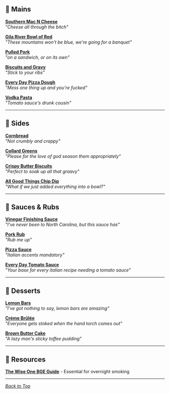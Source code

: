 ## 🍖 Mains
**[Southern Mac N Cheese](mains/southern-mac-n-cheese.md)**  
*"Cheese all through the bitch"*  

**[Gila River Bowl of Red](mains/gila-river-bowl-of-red.md)**  
*"These mountains won't be blue, we're going for a banquet"*  

**[Pulled Pork](mains/pulled-pork.md)**  
*"on a sandwich, or on its own"*  

**[Biscuits and Gravy](mains/biscuits-and-gravy.md)**  
*"Stick to your ribs"*  

**[Every Day Pizza Dough](mains/pizza-dough.md)**  
*"Mess one thing up and you're fucked"*  

**[Vodka Pasta](mains/vodka-pasta.md)**  
*"Tomato sauce's drunk cousin"*

---

## 🥘 Sides
**[Cornbread](sides/cornbread.md)**  
*"Not crumbly and crappy"*  

**[Collard Greens](sides/collard-greens.md)**  
*"Please for the love of god season them appropriately"* 

**[Crispy Butter Biscuits](sides/crispy-butter-biscuits.md)**  
*"Perfect to soak up all that graavy"*  

**[All Good Things Chip Dip](sides/all-good-things-chip-dip.md)**  
*"What if we just added everything into a bowl?"*

---

## 🧂 Sauces & Rubs
**[Vinegar Finishing Sauce](sauces-rubs/vinegar-finishing-sauce.md)**  
*"I've never been to North Carolina, but this sauce has"* 

**[Pork Rub](sauces-rubs/pork-rub.md)**  
*"Rub me up"*  

**[Pizza Sauce](sauces-rubs/pizza-sauce.md)**  
*"Italian accents mandatory"* 

**[Every Day Tomato Sauce](sauces-rubs/every-day-tomato-sauce.md)**  
*"Your base for every italian recipe needing a tomato sauce"*

---

## 🍰 Desserts

**[Lemon Bars](desserts/lemon-bars.md)**  
*"I've got nothing to say, lemon bars are amazing"*  

**[Crème Brûlée](desserts/creme-brulee.md)**  
*"Everyone gets stoked when the hand torch comes out"*  

**[Brown Butter Cake](desserts/brown-butter-cake.md)**  
*"A lazy man's sticky toffee pudding"*  

---

## 📂 Resources

**[The Wise One BGE Guide](resources/WiseOneRecipes.pdf)** - Essential for overnight smoking

---

*[Back to Top](#ryans-cookbook-)*
